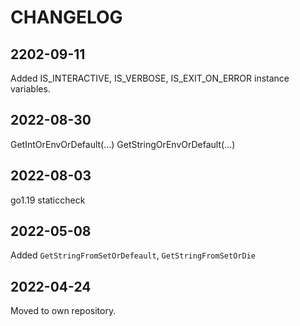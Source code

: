 # CHANGELOG

## 2202-09-11
Added IS_INTERACTIVE, IS_VERBOSE, IS_EXIT_ON_ERROR instance variables.

## 2022-08-30

GetIntOrEnvOrDefault(...)
GetStringOrEnvOrDefault(...)

## 2022-08-03

go1.19
staticcheck

## 2022-05-08

Added `GetStringFromSetOrDefeault`, `GetStringFromSetOrDie`

## 2022-04-24

Moved to own repository.
